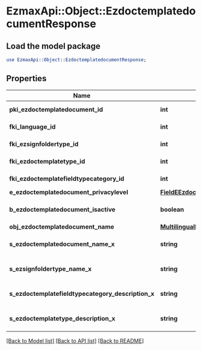 # EzmaxApi::Object::EzdoctemplatedocumentResponse

## Load the model package
```perl
use EzmaxApi::Object::EzdoctemplatedocumentResponse;
```

## Properties
Name | Type | Description | Notes
------------ | ------------- | ------------- | -------------
**pki_ezdoctemplatedocument_id** | **int** | The unique ID of the Ezdoctemplatedocument | 
**fki_language_id** | **int** | The unique ID of the Language.  Valid values:  |Value|Description| |-|-| |1|French| |2|English| | 
**fki_ezsignfoldertype_id** | **int** | The unique ID of the Ezsignfoldertype. | [optional] 
**fki_ezdoctemplatetype_id** | **int** | The unique ID of the Ezdoctemplatetype | 
**fki_ezdoctemplatefieldtypecategory_id** | **int** | The unique ID of the Ezdoctemplatefieldtypecategory | 
**e_ezdoctemplatedocument_privacylevel** | [**FieldEEzdoctemplatedocumentPrivacylevel**](FieldEEzdoctemplatedocumentPrivacylevel.md) |  | [optional] 
**b_ezdoctemplatedocument_isactive** | **boolean** | Whether the ezdoctemplatedocument is active or not | 
**obj_ezdoctemplatedocument_name** | [**MultilingualEzdoctemplatedocumentName**](MultilingualEzdoctemplatedocumentName.md) |  | 
**s_ezdoctemplatedocument_name_x** | **string** | The name of the Ezdoctemplatedocument in the language of the requester | [optional] 
**s_ezsignfoldertype_name_x** | **string** | The name of the Ezsignfoldertype in the language of the requester | [optional] 
**s_ezdoctemplatefieldtypecategory_description_x** | **string** | The description of the Ezdoctemplatefieldtypecategory in the language of the requester | 
**s_ezdoctemplatetype_description_x** | **string** | The description of the Ezdoctemplatetype in the language of the requester | 

[[Back to Model list]](../README.md#documentation-for-models) [[Back to API list]](../README.md#documentation-for-api-endpoints) [[Back to README]](../README.md)


